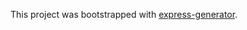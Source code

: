 This project was bootstrapped with [express-generator](https://expressjs.com/en/starter/generator.html).
